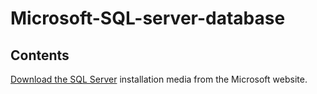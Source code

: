 Microsoft-SQL-server-database
============
## Contents 
[Download the SQL Server](sections/01-Install-SQL-server.md) installation media from the Microsoft website.
